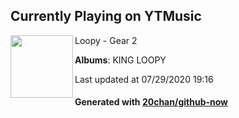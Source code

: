 ## Currently Playing on YTMusic

[<img align="left" width="100" src="https://lh3.googleusercontent.com/zqh1AE97SB3wkt_2_QNMOf6Es9NeBN6eAb8cJNN_8uTtNtj5d4OlCxrt7DJyRIxE0NTTKJCFWIWxr50">](https://music.youtube.com/channel/UCsz35tVwzTPeYiadbFgd2bA)

Loopy - Gear 2

**Albums**: KING LOOPY

Last updated at 07/29/2020 19:16

#### Generated with [20chan/github-now](https://github.com/20chan/github-now)


<!--
**20chan/20chan** is a ✨ _special_ ✨ repository because its `README.md` (this file) appears on your GitHub profile.

Here are some ideas to get you started:

- 🔭 I’m currently working on ...
- 🌱 I’m currently learning ...
- 👯 I’m looking to collaborate on ...
- 🤔 I’m looking for help with ...
- 💬 Ask me about ...
- 📫 How to reach me: ...
- 😄 Pronouns: ...
- ⚡ Fun fact: ...
-->
